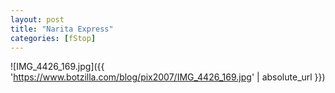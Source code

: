 ```yaml
---
layout: post
title: "Narita Express"
categories: [fStop]
---
```



![IMG_4426_169.jpg]({{ 'https://www.botzilla.com/blog/pix2007/IMG_4426_169.jpg' | absolute_url }})


